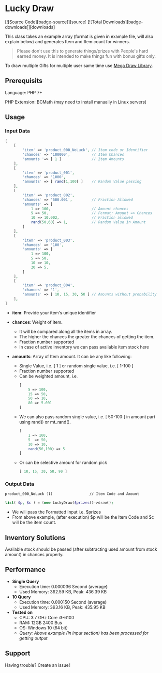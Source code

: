 # Lucky Draw

[![Source Code][badge-source]][source]
[![Total Downloads][badge-downloads]][downloads]


This class takes an example array (format is given in example file, will also explain below) and generates Item and Item count for winners.

> Please don't use this to generate things/prizes with People's hard earned money. It is intended to make things fun with bonus gifts only.

To draw multiple Gifts for multiple user same time use [Mega Draw Library](https://abmmhasan.github.io/Mega-Draw "Mega Draw").

## Prerequisits

Language: PHP 7+

PHP Extension: BCMath (may need to install manually in Linux servers)

## Usage

### Input Data

```php
[
    [
        'item' => 'product_000_NoLuck', // Item code or Identifier
        'chances' => '100000',          // Item Chances
        'amounts '=> [ 1 ]              // Item Amounts
    ],
    [
        'item' => 'product_001',
        'chances' => '1000',
        'amounts' => [ rand(1,100) ]    // Random Value passing
    ],
    [
        'item' => 'product_002',
        'chances' => '500.001',         // Fraction Allowed
        'amounts' => [
            1 => 100,                   // Amount chances
            5 => 50,                    // Format: Amount => Chances
            10 => 10.002,               // Fraction allowed
            rand(50,60) => 1,           // Random Value in Amount
        ]
    ],
    [
        'item' => 'product_003',
        'chances' => '100',
        'amounts' => [
            1 => 100,
            5 => 50,
            10 => 10,
            20 => 5, 
        ]
    ],
    [
        'item' => 'product_004',
        'chances' => '1',
        'amounts' => [ 10, 15, 30, 50 ] // Amounts without probability
    ],
]
```

- **item**: Provide your item's unique identifier

- **chances**: Weight of item.
    - It will be compared along all the items in array. 
    - The higher the chances the greater the chances of getting the item.
    - Fraction number supported
    - In case of active inventory we can pass available item stock here
    
- **amounts**: Array of Item amount. It can be any like following:
    - Single Value, i.e. [ 1 ] or random single value, i.e. [ 1-100 ]
    - Fraction number supported
    - Can be weighted amount, i.e.    
        ```php
        [
            5 => 100,
            15 => 50,
            50 => 10,
            80 => 5.001
        ]
        ```      
    - We can also pass random single value, i.e. [ 50-100 ] in amount part using rand() or mt_rand().       
        ```php
        [
            1 => 100,
            5  => 50,
            10 => 10,
            rand(50,100) => 5
        ]
        ```
    - Or can be selective amount for random pick
         ```php
        [ 10, 15, 30, 50, 90 ]
        ```

### Output Data

```markdown
product_000_NoLuck (1)                 // Item Code and Amount
```

```php
list( $p, $c ) = (new LuckyDraw($prizes))->draw();
```

- We will pass the Formatted Input i.e. $prizes
- From above example, (after execution) $p will be the Item Code and $c will be the item count.

## Inventory Solutions

Available stock should be passed (after subtracting used amount from stock amount) in chances properly.

## Performance

- **Single Query**
    - Execution time: 0.000036 Second (average)
    - Used Memory: 392.59 KB, Peak: 436.39 KB
- **10 Query**
    - Execution time: 0.000150 Second (average)
    - Used Memory: 393.16 KB, Peak: 435.95 KB
- **Tested on**
    - CPU: 3.7 GHz Core i3-6100
    - RAM: 12GB 2400 Bus
    - OS: Windows 10 (64 bit)
    - _Query: Above example (in Input section) has been processed for getting output_

## Support

Having trouble? Create an issue!
